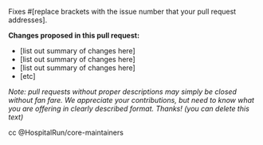 Fixes #[replace brackets with the issue number that your pull request addresses].

**Changes proposed in this pull request:**
- [list out summary of changes here]
- [list out summary of changes here]
- [list out summary of changes here]
- [etc]

*Note: pull requests without proper descriptions may simply be closed without fan fare. We appreciate your contributions, but need to know what you are offering in clearly described format. Thanks! (you can delete this text)*

cc @HospitalRun/core-maintainers
